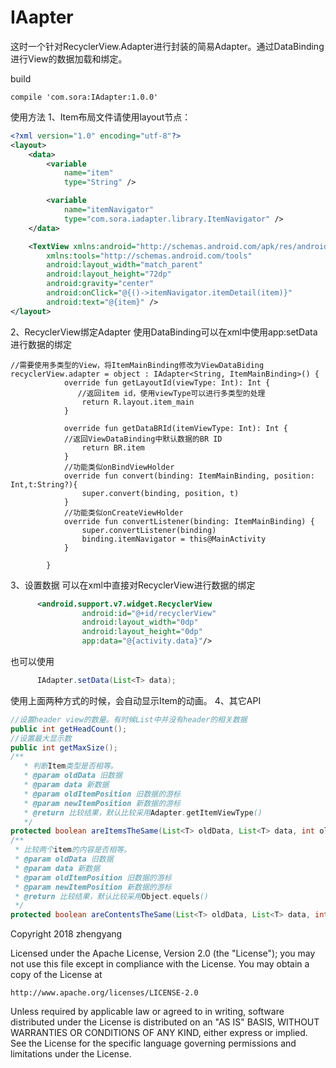 # IAapter

这时一个针对RecyclerView.Adapter进行封装的简易Adapter。通过DataBinding进行View的数据加载和绑定。

build

    compile 'com.sora:IAdapter:1.0.0'

使用方法
1、Item布局文件请使用layout节点：
```xml
<?xml version="1.0" encoding="utf-8"?>
<layout>
    <data>
        <variable
            name="item"
            type="String" />

        <variable
            name="itemNavigator"
            type="com.sora.iadapter.library.ItemNavigator" />
    </data>

    <TextView xmlns:android="http://schemas.android.com/apk/res/android"
        xmlns:tools="http://schemas.android.com/tools"
        android:layout_width="match_parent"
        android:layout_height="72dp"
        android:gravity="center"
        android:onClick="@{()->itemNavigator.itemDetail(item)}"
        android:text="@{item}" />
</layout>
```
2、RecyclerView绑定Adapter
使用DataBinding可以在xml中使用app:setData进行数据的绑定
```
//需要使用多类型的View，将ItemMainBinding修改为ViewDataBiding
recyclerView.adapter = object : IAdapter<String, ItemMainBinding>() {
            override fun getLayoutId(viewType: Int): Int {
			   //返回item id，使用viewType可以进行多类型的处理
                return R.layout.item_main
            }

            override fun getDataBRId(itemViewType: Int): Int {
			//返回ViewDataBinding中默认数据的BR ID
                return BR.item
            }
			//功能类似onBindViewHolder
            override fun convert(binding: ItemMainBinding, position: Int,t:String?){
                super.convert(binding, position, t)
            }
			//功能类似onCreateViewHolder
            override fun convertListener(binding: ItemMainBinding) {
                super.convertListener(binding)
                binding.itemNavigator = this@MainActivity
            }

        }
```
3、设置数据
可以在xml中直接对RecyclerView进行数据的绑定
```xml
      <android.support.v7.widget.RecyclerView
                android:id="@+id/recyclerView"
                android:layout_width="0dp"
                android:layout_height="0dp"
                app:data="@{activity.data}"/>
```
也可以使用
```Java
      IAdapter.setData(List<T> data);
```
使用上面两种方式的时候，会自动显示Item的动画。
4、其它API
```Java
//设置header view的数量。有时候List中并没有header的相关数据
public int getHeadCount();
//设置最大显示数
public int getMaxSize();
/**
   * 判断Item类型是否相等。
   * @param oldData 旧数据
   * @param data 新数据
   * @param oldItemPosition 旧数据的游标
   * @param newItemPosition 新数据的游标
   * @return 比较结果，默认比较采用Adapter.getItemViewType()
   */
protected boolean areItemsTheSame(List<T> oldData, List<T> data, int oldItemPosition, int newItemPosition);
/**
 * 比较两个item的内容是否相等。
 * @param oldData 旧数据
 * @param data 新数据
 * @param oldItemPosition 旧数据的游标
 * @param newItemPosition 新数据的游标
 * @return 比较结果，默认比较采用Object.equels()
 */
protected boolean areContentsTheSame(List<T> oldData, List<T> data, int oldItemPosition, int newItemPosition)；
```

Copyright 2018 zhengyang

Licensed under the Apache License, Version 2.0 (the "License");
you may not use this file except in compliance with the License.
You may obtain a copy of the License at

    http://www.apache.org/licenses/LICENSE-2.0

Unless required by applicable law or agreed to in writing, software
distributed under the License is distributed on an "AS IS" BASIS,
WITHOUT WARRANTIES OR CONDITIONS OF ANY KIND, either express or implied.
See the License for the specific language governing permissions and
limitations under the License.

